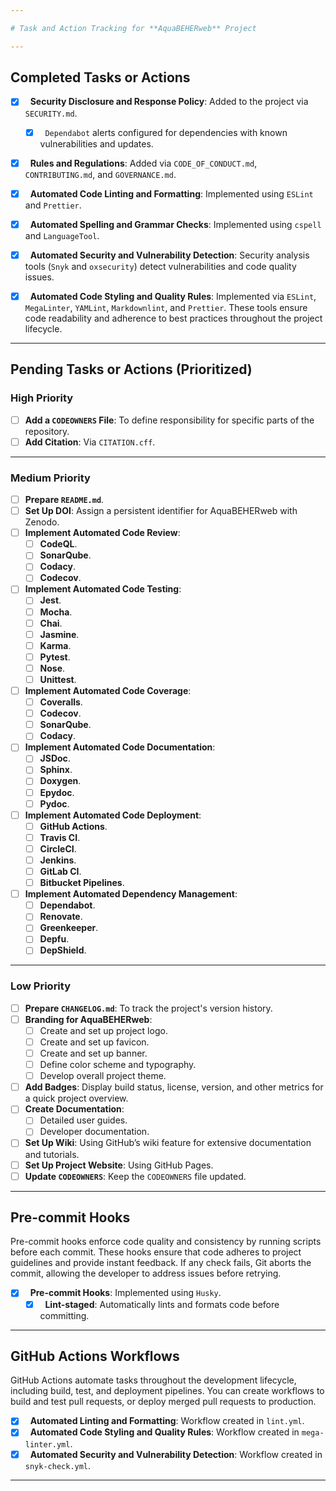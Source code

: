 ```yaml
---

# Task and Action Tracking for **AquaBEHERweb** Project

---
```


## Completed Tasks or Actions

- [X] &nbsp; **Security Disclosure and Response Policy**: Added to the project via `SECURITY.md`.
  - [X] &nbsp; `Dependabot` alerts configured for dependencies with known vulnerabilities and updates.

- [X] &nbsp; **Rules and Regulations**: Added via `CODE_OF_CONDUCT.md`, `CONTRIBUTING.md`, and `GOVERNANCE.md`.

- [X] &nbsp; **Automated Code Linting and Formatting**: Implemented using `ESLint` and `Prettier`.

- [X] &nbsp; **Automated Spelling and Grammar Checks**: Implemented using `cspell` and `LanguageTool`.

- [X] &nbsp; **Automated Security and Vulnerability Detection**: Security analysis tools (`Snyk` and `oxsecurity`) detect vulnerabilities and code quality issues.

- [X] &nbsp; **Automated Code Styling and Quality Rules**: Implemented via `ESLint`, `MegaLinter`, `YAMLint`, `Markdownlint`, and `Prettier`. These tools ensure code readability and adherence to best practices throughout the project lifecycle.

---

## Pending Tasks or Actions (Prioritized)

### High Priority

- [ ] **Add a `CODEOWNERS` File**: To define responsibility for specific parts of the repository.
- [ ] **Add Citation**: Via `CITATION.cff`.

---

### Medium Priority

- [ ] **Prepare `README.md`**.
- [ ] **Set Up DOI**: Assign a persistent identifier for AquaBEHERweb with Zenodo.
- [ ] **Implement Automated Code Review**:
  - [ ] **CodeQL**.
  - [ ] **SonarQube**.
  - [ ] **Codacy**.
  - [ ] **Codecov**.
- [ ] **Implement Automated Code Testing**:
  - [ ] **Jest**.
  - [ ] **Mocha**.
  - [ ] **Chai**.
  - [ ] **Jasmine**.
  - [ ] **Karma**.
  - [ ] **Pytest**.
  - [ ] **Nose**.
  - [ ] **Unittest**.
- [ ] **Implement Automated Code Coverage**:
  - [ ] **Coveralls**.
  - [ ] **Codecov**.
  - [ ] **SonarQube**.
  - [ ] **Codacy**.
- [ ] **Implement Automated Code Documentation**:
  - [ ] **JSDoc**.
  - [ ] **Sphinx**.
  - [ ] **Doxygen**.
  - [ ] **Epydoc**.
  - [ ] **Pydoc**.
- [ ] **Implement Automated Code Deployment**:
  - [ ] **GitHub Actions**.
  - [ ] **Travis CI**.
  - [ ] **CircleCI**.
  - [ ] **Jenkins**.
  - [ ] **GitLab CI**.
  - [ ] **Bitbucket Pipelines**.
- [ ] **Implement Automated Dependency Management**:
  - [ ] **Dependabot**.
  - [ ] **Renovate**.
  - [ ] **Greenkeeper**.
  - [ ] **Depfu**.
  - [ ] **DepShield**.

---

### Low Priority

- [ ] **Prepare `CHANGELOG.md`**: To track the project's version history.
- [ ] **Branding for AquaBEHERweb**:
  - [ ] Create and set up project logo.
  - [ ] Create and set up favicon.
  - [ ] Create and set up banner.
  - [ ] Define color scheme and typography.
  - [ ] Develop overall project theme.
- [ ] **Add Badges**: Display build status, license, version, and other metrics for a quick project overview.
- [ ] **Create Documentation**:
  - [ ] Detailed user guides.
  - [ ] Developer documentation.
- [ ] **Set Up Wiki**: Using GitHub’s wiki feature for extensive documentation and tutorials.
- [ ] **Set Up Project Website**: Using GitHub Pages.
- [ ] **Update `CODEOWNERS`**: Keep the `CODEOWNERS` file updated.

---

## Pre-commit Hooks

Pre-commit hooks enforce code quality and consistency by running scripts before each commit. These hooks ensure that code adheres to project guidelines and provide instant feedback. If any check fails, Git aborts the commit, allowing the developer to address issues before retrying.

- [X] &nbsp; **Pre-commit Hooks**: Implemented using `Husky`.
  - [X] &nbsp; **Lint-staged**: Automatically lints and formats code before committing.

---

## GitHub Actions Workflows

GitHub Actions automate tasks throughout the development lifecycle, including build, test, and deployment pipelines. You can create workflows to build and test pull requests, or deploy merged pull requests to production.

- [X] &nbsp; **Automated Linting and Formatting**: Workflow created in `lint.yml`.
- [X] &nbsp; **Automated Code Styling and Quality Rules**: Workflow created in `mega-linter.yml`.
- [X] &nbsp; **Automated Security and Vulnerability Detection**: Workflow created in `snyk-check.yml`.

---

